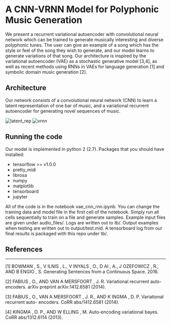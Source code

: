 # A CNN-VRNN Model for Polyphonic Music Generation
We present a recurrent variational autoencoder with convolutional neural network which can be trained to generate musically interesting and diverse polyphonic tunes. The user can 
give an example of a song which has the style or feel of the song they wish to generate, and our model learns to generate variations of that song. Our architecture is inspired by 
the variational autoencoder (VAE) as a stochastic generative model [3,4], as well as recent methods using RNNs in VAEs for language generation [1] and symbolic domain music generation
[2].

## Architecture
Our network consists of a convolutional neural network (CNN) to learn a latent representation of one bar of music, and a variational recurrent autoencoder for generating novel sequences of music.

![latent\_rep]('./images/latent_rep.png')
![vrnn]('./enc_dec.png')

## Running the code
Our model is implemented in python 2 (2.7). Packages that you should have installed:
- tensorflow >= v1.0.0
- pretty\_midi
- librosa
- numpy 
- matplotlib
- tensorboard
- jupyter

All of the code is in the notebook vae\_cnn\_rnn.ipynb. You can change the training data and model file in the first cell
of the notebook. Simply run all cells sequentially to train on a file and generate samples. Example input files are given under
audio\_files/. Logs are written out to tb/. Output examples when testing are written out to output/test.mid. A tensorboard log from our
final results is packaged with this repo under tb/.

## References
___

[1] BOWMAN , S., V ILNIS , L., V INYALS , O., D AI , A., J OZEFOWICZ , R., AND B ENGIO , S. Generating Sentences from a Continuous Space. 2016.

[2] FABIUS , O., AND VAN A MERSFOORT , J. R. Variational recurrent auto-encoders. arXiv preprint arXiv:1412.6581 (2014).

[3] FABIUS , O., VAN A MERSFOORT , J. R., AND K INGMA , D. P. Variational recurrent auto-
encoders. CoRR abs/1412.6581 (2014).

[4] KINGMA , D. P., AND W ELLING , M. Auto-encoding variational bayes. CoRR abs/1312.6114
(2013).
